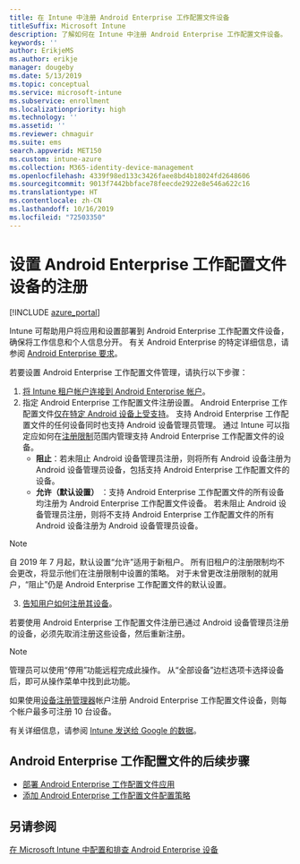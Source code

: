 ```yaml
---
title: 在 Intune 中注册 Android Enterprise 工作配置文件设备
titleSuffix: Microsoft Intune
description: 了解如何在 Intune 中注册 Android Enterprise 工作配置文件设备。
keywords: ''
author: ErikjeMS
ms.author: erikje
manager: dougeby
ms.date: 5/13/2019
ms.topic: conceptual
ms.service: microsoft-intune
ms.subservice: enrollment
ms.localizationpriority: high
ms.technology: ''
ms.assetid: ''
ms.reviewer: chmaguir
ms.suite: ems
search.appverid: MET150
ms.custom: intune-azure
ms.collection: M365-identity-device-management
ms.openlocfilehash: 4339f98ed133c3426faee8bd4b18024fd2648606
ms.sourcegitcommit: 9013f7442bbface78feecde2922e8e546a622c16
ms.translationtype: HT
ms.contentlocale: zh-CN
ms.lasthandoff: 10/16/2019
ms.locfileid: "72503350"
---
```

# <a name="set-up-enrollment-of-android-enterprise-work-profile-devices"></a>设置 Android Enterprise 工作配置文件设备的注册

[!INCLUDE [azure_portal](../includes/azure_portal.md)]

Intune 可帮助用户将应用和设置部署到 Android Enterprise 工作配置文件设备，确保将工作信息和个人信息分开。 有关 Android Enterprise 的特定详细信息，请参阅 [Android Enterprise 要求](https://support.google.com/work/android/answer/6174145?hl=en&ref_topic=6151012)。

若要设置 Android Enterprise 工作配置文件管理，请执行以下步骤：

1. [将 Intune 租户帐户连接到 Android Enterprise 帐户](connect-intune-android-enterprise.md)。
2. 指定 Android Enterprise 工作配置文件注册设置。 Android Enterprise 工作配置文件[仅在特定 Android 设备上受支持](https://support.google.com/work/android/answer/6174145?hl=en&ref_topic=6151012%20style=%22target=new_window%22)。 支持 Android Enterprise 工作配置文件的任何设备同时也支持 Android 设备管理员管理。 通过 Intune 可以指定应如何在[注册限制](enrollment-restrictions-set.md)范围内管理支持 Android Enterprise 工作配置文件的设备。
    - **阻止**：若未阻止 Android 设备管理员注册，则将所有 Android 设备注册为 Android 设备管理员设备，包括支持 Android Enterprise 工作配置文件的设备。 
    - **允许（默认设置）** ：支持 Android Enterprise 工作配置文件的所有设备均注册为 Android Enterprise 工作配置文件设备。 若未阻止 Android 设备管理员注册，则将不支持 Android Enterprise 工作配置文件的所有 Android 设备注册为 Android 设备管理员设备。 
> [!NOTE]
> 自 2019 年 7 月起，默认设置“允许”适用于新租户。  所有旧租户的注册限制均不会更改，将显示他们在注册限制中设置的策略。 对于未曾更改注册限制的就用户，“阻止”仍是 Android Enterprise 工作配置文件的默认设置。 

3. [告知用户如何注册其设备](/intune-user-help/create-a-work-profile-and-enroll-your-device-in-intune-android)。  

若要使用 Android Enterprise 工作配置文件注册已通过 Android 设备管理员注册的设备，必须先取消注册这些设备，然后重新注册。
> [!NOTE]
> 管理员可以使用“停用”功能远程完成此操作。  从“全部设备”边栏选项卡选择设备后，即可从操作菜单中找到此功能。 

如果使用[设备注册管理器](device-enrollment-manager-enroll.md)帐户注册 Android Enterprise 工作配置文件设备，则每个帐户最多可注册 10 台设备。

有关详细信息，请参阅 [Intune 发送给 Google 的数据](../protect/data-intune-sends-to-google.md)。

## <a name="next-steps-for-android-enterprise-work-profiles"></a>Android Enterprise 工作配置文件的后续步骤
- [部署 Android Enterprise 工作配置文件应用](../apps/apps-add-android-for-work.md)
- [添加 Android Enterprise 工作配置文件配置策略](../configuration/device-profiles.md)

## <a name="see-also"></a>另请参阅

[在 Microsoft Intune 中配置和排查 Android Enterprise 设备](https://support.microsoft.com/help/4476974)
